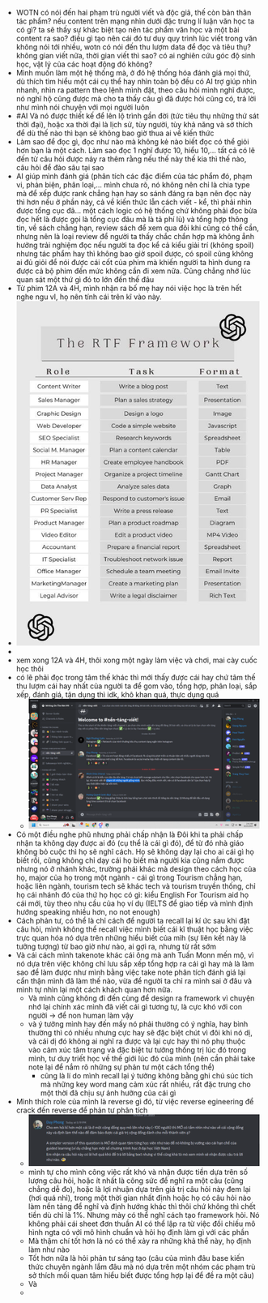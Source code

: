 - WOTN có nói đến hai phạm trù người viết và độc giả, thế còn bản thân tác phẩm? nếu content trên mạng nhìn dưới đặc trưng lí luận văn học ta có gì? ta sẽ thấy sự khác biệt tạo nên tác phẩm văn học và một bài content ra sao? điều gì tạo nên cái đó tư duy quy trình lúc viết trong văn không nói tới nhiều, wotn có nói đến thu lượm data để đọc và tiêu thụ? không gian viết nữa, thời gian viết thì sao? có ai nghiên cứu góc độ sinh học, vật lý của các hoạt động đó không?
- Mình muốn làm một hệ thống mà, ở đó hệ thống hóa đánh giá mọi thứ, dù thích tìm hiểu một cái cụ thể hay nhìn toàn bộ đều có AI trợ giúp nhìn nhanh, nhìn ra pattern theo lệnh mình đặt, theo câu hỏi mình nghĩ được, nó nghĩ hộ cũng được mà cho ta thấy câu gì đã được hỏi cũng có, trả lời như mình nói chuyện với mọi người luôn
- #AI Và nó được thiết kế để lên lộ trình gần đời (tức tiêu thụ những thứ sát thời đại), hoặc xa thời đại là lịch sử, tùy người, tùy khả năng và sở thích để dù thế nào thì bạn sẽ không bao giờ thua ai về kiến thức
- Làm sao để đọc gì, đọc như nào mà không kẻ nào biết đọc có thể giỏi hơn bạn là một cách. Làm sao đọc 1 nghĩ được 10, hiểu 10,... tất cả có lẽ đến từ câu hỏi được nảy ra thêm rằng nếu thế này thế kia thì thế nào, câu hỏi để đào sâu tại sao
- AI giúp mình đánh giá (phân tích các đặc điểm của tác phẩm đó, phạm vi, phản biện, phân loại,... mình chưa rõ, nó không nên chỉ là chia type mà để xếp được rank chẳng hạn hay so sánh đáng ra bạn nên đọc này thì hơn nếu ở phần này, cả về kiến thức lẫn cách viết - kể, thì phải nhìn được tổng cục đã... một cách logic có hệ thống chứ không phải đọc bừa đọc hết là được gọi là tổng cục đâu mà là tả phí lù) và tổng hợp thông tin, về sách chẳng hạn, review sách để xem qua đôi khi cũng có thể cần, nhưng nên là loại review để người ta thấy chắc chắn hợp mà không ẳnh hưởng trải nghiệm đọc nếu người ta đọc kể cả kiểu giải trí (không spoil) nhưng tác phẩm hay thì không bao giờ spoil được, có spoil cũng không ai đủ giỏi để nói được cái cốt của phim mà khiến người ta hình dung ra được cả bộ phim đến mức không cần đi xem nữa. Cũng chẳng nhớ lúc quan sát một thứ gì đó to lớn đến thế đâu
- Từ phim 12A và 4H, mình nhận ra bố mẹ hay nói việc học là trên hết nghe ngu vl, họ nên tính cái trên kĩ vào này.
- ![image.png](../assets/image_1697823923871_0.png)
-
- xem xong 12A và 4H, thôi xong một ngày làm việc và chơi, mai cày cuốc học thôi
- có lẽ phải đọc trong tâm thế khác thì mới thấy được cái hay chứ tâm thế thu lượm cái hay nhất của người ta để gom vào, tổng hợp, phân loại, sắp xếp, đánh giá, tận dụng thì idk, khô khan quá, thực dụng quá
	- ![image.png](../assets/image_1697830936155_0.png)
- Có một điều nghe phũ nhưng phải chấp nhận là Đôi khi ta phải chấp nhận ta không dạy được ai đó (cụ thể là cái gì đó), để từ đó nhà giáo không bỏ cuộc thì họ sẽ nghĩ cách. Họ sẽ không dạy lại cho ai cái gì họ biết rồi, cũng không chỉ dạy cái họ biết mà người kia cũng nắm được nhưng nó ở nhánh khác, trường phái khác mà design theo cách học của họ, major của họ trong một ngành - cái gì trong Tourism chẳng hạn, hoặc liên ngành, tourism tech sẽ khác tech và tourism truyền thống, chỉ họ cái nhánh đó của thứ họ học có gì: kiểu English For Tourism aid họ cái mới, tùy theo nhu cầu của họ ví dụ (IELTS để giao tiếp và mình định hướng speaking nhiều hơn, no not enough)
- Cách phản tư, có thể là chỉ cách để người ta recall lại kí ức sau khi đặt câu hỏi, mình không thể recall việc mình biết cái kĩ thuật học bằng việc trực quan hóa nó dựa trên những hiểu biết của mìh (sự liên kết này là tưởng tượng) từ bao giờ như nào, ai gợi ra, nhưng từ rất sớm
- Và cái cách mình takenote khác cái ông mà anh Tuấn Monn mến mộ, vì nó dựa trên việc không chỉ lưu sắp xếp tổng hợp ra cái gì hay mà là làm sao để làm được như mình bằng việc take note phân tích đánh giá lại cẩn thận mình đã làm thế nào, vừa để người ta chỉ ra mình sai ở đâu và mình tự nhìn lại một cách khách quan hơn nữa.
	- Và mình cũng không đi đến cùng để design ra framework vì chuyện nhớ lại chính xác mình đã viết cái gì tương tự, là cực khó với con người -> để non human làm vậy
	- và ý tưởng mình hay đến mấy nó phải thường có ý nghĩa, hay bình thường thì có nhiều nhưng cực hay sẽ đặc biệt chút vì đôi khi nó dị, và cái dị đó không ai nghĩ ra được và lại cực hay thì nó phụ thuộc vào cảm xúc tâm trạng và đặc biệt tư tưởng thống trị lúc đó trong mình, tư duy triết học về thế giới lúc đó của mình (nên cần phải take note lại để nắm rõ những sự phản tư một cách tổng thể)
		- cũng là lí do mình recall lại ý tưởng không bằng ghi chú súc tích mà những key word mang cảm xúc rất nhiều, rất đặc trưng cho một thời đã chịu sự ảnh hưởng của cái gì
- Mình thích role của mình là reverse gì đó, từ việc reverse egineering để crack đến reverse để phản tư phân tích
	- ![image.png](../assets/image_1697883953776_0.png)
	- mình tự cho mình công việc rất khó và nhận được tiền dựa trên số lượng câu hỏi, hoặc ít nhất là công sức để nghĩ ra một câu (cũng chẳng dễ đo), hoặc là lợi nhuận dựa trên giá trị câu hỏi này đem lại (hơi quá nhỉ), trong một thời gian nhất định hoặc họ có câu hỏi nào làm nền tảng để nghĩ và định hướng khác thì thôi chứ không thì chết tiền dù chỉ là 1%. Nhưng mày có thể nghĩ cách tạo framework hỏi. Nó không phải cái sheet đơn thuần AI có thể lập ra từ việc đối chiếu mô hình ngta có với mô hình chuẩn và hỏi họ định làm gì với các phần
	- Mà thậm chí tốt hơn là nó có thể xảy ra những khả thể này, họ định làm như nào
	- Tốt hơn nữa là hỏi phản tư sáng tạo (câu của mình đâu base kiến thức chuyên ngành lắm đâu mà nó dựa trên một nhóm các phạm trù sở thích mối quan tâm hiểu biết được tổng hợp lại để đề ra một câu)
	- Và
	-